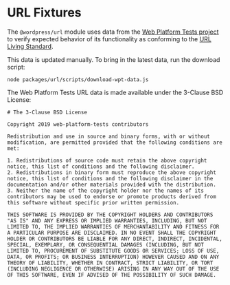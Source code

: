 # URL Fixtures

The `@wordpress/url` module uses data from the [Web Platform Tests project](https://github.com/web-platform-tests/wpt) to verify expected behavior of its functionality as conforming to the [URL Living Standard](https://url.spec.whatwg.org/).

This data is updated manually. To bring in the latest data, run the download script:

```
node packages/url/scripts/download-wpt-data.js
```

The Web Platform Tests URL data is made available under the 3-Clause BSD License:

```
# The 3-Clause BSD License

Copyright 2019 web-platform-tests contributors

Redistribution and use in source and binary forms, with or without modification, are permitted provided that the following conditions are met:

1. Redistributions of source code must retain the above copyright notice, this list of conditions and the following disclaimer.
2. Redistributions in binary form must reproduce the above copyright notice, this list of conditions and the following disclaimer in the documentation and/or other materials provided with the distribution.
3. Neither the name of the copyright holder nor the names of its contributors may be used to endorse or promote products derived from this software without specific prior written permission.

THIS SOFTWARE IS PROVIDED BY THE COPYRIGHT HOLDERS AND CONTRIBUTORS "AS IS" AND ANY EXPRESS OR IMPLIED WARRANTIES, INCLUDING, BUT NOT LIMITED TO, THE IMPLIED WARRANTIES OF MERCHANTABILITY AND FITNESS FOR A PARTICULAR PURPOSE ARE DISCLAIMED. IN NO EVENT SHALL THE COPYRIGHT HOLDER OR CONTRIBUTORS BE LIABLE FOR ANY DIRECT, INDIRECT, INCIDENTAL, SPECIAL, EXEMPLARY, OR CONSEQUENTIAL DAMAGES (INCLUDING, BUT NOT LIMITED TO, PROCUREMENT OF SUBSTITUTE GOODS OR SERVICES; LOSS OF USE, DATA, OR PROFITS; OR BUSINESS INTERRUPTION) HOWEVER CAUSED AND ON ANY THEORY OF LIABILITY, WHETHER IN CONTRACT, STRICT LIABILITY, OR TORT (INCLUDING NEGLIGENCE OR OTHERWISE) ARISING IN ANY WAY OUT OF THE USE OF THIS SOFTWARE, EVEN IF ADVISED OF THE POSSIBILITY OF SUCH DAMAGE.
```
